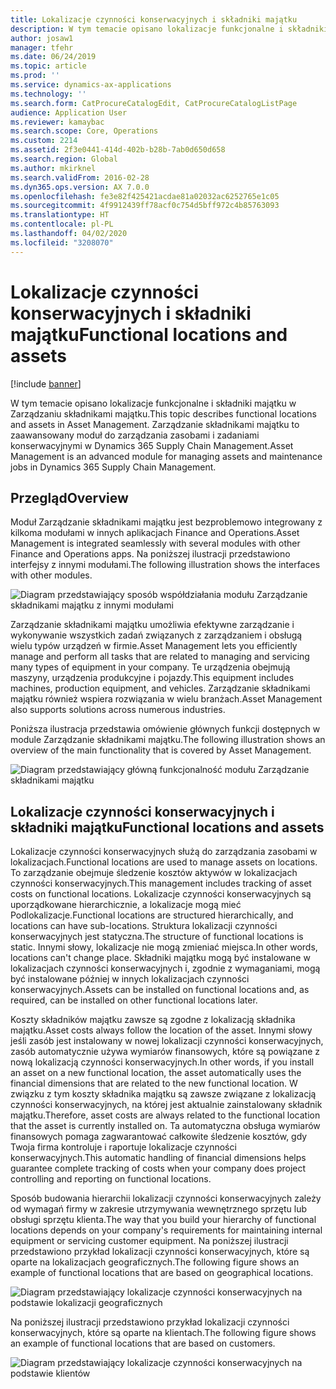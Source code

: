 ```yaml
---
title: Lokalizacje czynności konserwacyjnych i składniki majątku
description: W tym temacie opisano lokalizacje funkcjonalne i składniki majątku w Zarządzaniu składnikami majątku. Zarządzanie składnikami majątku to zaawansowany moduł do zarządzania zasobami i zadaniami konserwacyjnymi w Dynamics 365 Supply Chain Management.
author: josaw1
manager: tfehr
ms.date: 06/24/2019
ms.topic: article
ms.prod: ''
ms.service: dynamics-ax-applications
ms.technology: ''
ms.search.form: CatProcureCatalogEdit, CatProcureCatalogListPage
audience: Application User
ms.reviewer: kamaybac
ms.search.scope: Core, Operations
ms.custom: 2214
ms.assetid: 2f3e0441-414d-402b-b28b-7ab0d650d658
ms.search.region: Global
ms.author: mkirknel
ms.search.validFrom: 2016-02-28
ms.dyn365.ops.version: AX 7.0.0
ms.openlocfilehash: fe3e82f425421acdae81a02032ac6252765e1c05
ms.sourcegitcommit: 4f9912439ff78acf0c754d5bff972c4b85763093
ms.translationtype: HT
ms.contentlocale: pl-PL
ms.lasthandoff: 04/02/2020
ms.locfileid: "3208070"
---
```

# <a name="functional-locations-and-assets"></a><span data-ttu-id="cd953-104">Lokalizacje czynności konserwacyjnych i składniki majątku</span><span class="sxs-lookup"><span data-stu-id="cd953-104">Functional locations and assets</span></span>

[!include [banner](../../includes/banner.md)]

 

<span data-ttu-id="cd953-105">W tym temacie opisano lokalizacje funkcjonalne i składniki majątku w Zarządzaniu składnikami majątku.</span><span class="sxs-lookup"><span data-stu-id="cd953-105">This topic describes functional locations and assets in Asset Management.</span></span> <span data-ttu-id="cd953-106">Zarządzanie składnikami majątku to zaawansowany moduł do zarządzania zasobami i zadaniami konserwacyjnymi w Dynamics 365 Supply Chain Management.</span><span class="sxs-lookup"><span data-stu-id="cd953-106">Asset Management is an advanced module for managing assets and maintenance jobs in Dynamics 365 Supply Chain Management.</span></span>

## <a name="overview"></a><span data-ttu-id="cd953-107">Przegląd</span><span class="sxs-lookup"><span data-stu-id="cd953-107">Overview</span></span>

<span data-ttu-id="cd953-108">Moduł Zarządzanie składnikami majątku jest bezproblemowo integrowany z kilkoma modułami w innych aplikacjach Finance and Operations.</span><span class="sxs-lookup"><span data-stu-id="cd953-108">Asset Management is integrated seamlessly with several modules with other Finance and Operations apps.</span></span> <span data-ttu-id="cd953-109">Na poniższej ilustracji przedstawiono interfejsy z innymi modułami.</span><span class="sxs-lookup"><span data-stu-id="cd953-109">The following illustration shows the interfaces with other modules.</span></span>

![Diagram przedstawiający sposób współdziałania modułu Zarządzanie składnikami majątku z innymi modułami](media/01-overview-image.png)

<span data-ttu-id="cd953-111">Zarządzanie składnikami majątku umożliwia efektywne zarządzanie i wykonywanie wszystkich zadań związanych z zarządzaniem i obsługą wielu typów urządzeń w firmie.</span><span class="sxs-lookup"><span data-stu-id="cd953-111">Asset Management lets you efficiently manage and perform all tasks that are related to managing and servicing many types of equipment in your company.</span></span> <span data-ttu-id="cd953-112">Te urządzenia obejmują maszyny, urządzenia produkcyjne i pojazdy.</span><span class="sxs-lookup"><span data-stu-id="cd953-112">This equipment includes machines, production equipment, and vehicles.</span></span> <span data-ttu-id="cd953-113">Zarządzanie składnikami majątku również wspiera rozwiązania w wielu branżach.</span><span class="sxs-lookup"><span data-stu-id="cd953-113">Asset Management also supports solutions across numerous industries.</span></span>

<span data-ttu-id="cd953-114">Poniższa ilustracja przedstawia omówienie głównych funkcji dostępnych w module Zarządzanie składnikami majątku.</span><span class="sxs-lookup"><span data-stu-id="cd953-114">The following illustration shows an overview of the main functionality that is covered by Asset Management.</span></span>

![Diagram przedstawiający główną funkcjonalność modułu Zarządzanie składnikami majątku](media/02-overview-image.png)

## <a name="functional-locations-and-assets"></a><span data-ttu-id="cd953-116">Lokalizacje czynności konserwacyjnych i składniki majątku</span><span class="sxs-lookup"><span data-stu-id="cd953-116">Functional locations and assets</span></span>

<span data-ttu-id="cd953-117">Lokalizacje czynności konserwacyjnych służą do zarządzania zasobami w lokalizacjach.</span><span class="sxs-lookup"><span data-stu-id="cd953-117">Functional locations are used to manage assets on locations.</span></span> <span data-ttu-id="cd953-118">To zarządzanie obejmuje śledzenie kosztów aktywów w lokalizacjach czynności konserwacyjnych.</span><span class="sxs-lookup"><span data-stu-id="cd953-118">This management includes tracking of asset costs on functional locations.</span></span> <span data-ttu-id="cd953-119">Lokalizacje czynności konserwacyjnych są uporządkowane hierarchicznie, a lokalizacje mogą mieć Podlokalizacje.</span><span class="sxs-lookup"><span data-stu-id="cd953-119">Functional locations are structured hierarchically, and locations can have sub-locations.</span></span> <span data-ttu-id="cd953-120">Struktura lokalizacji czynności konserwacyjnych jest statyczna.</span><span class="sxs-lookup"><span data-stu-id="cd953-120">The structure of functional locations is static.</span></span> <span data-ttu-id="cd953-121">Innymi słowy, lokalizacje nie mogą zmieniać miejsca.</span><span class="sxs-lookup"><span data-stu-id="cd953-121">In other words, locations can't change place.</span></span> <span data-ttu-id="cd953-122">Składniki majątku mogą być instalowane w lokalizacjach czynności konserwacyjnych i, zgodnie z wymaganiami, mogą być instalowane później w innych lokalizacjach czynności konserwacyjnych.</span><span class="sxs-lookup"><span data-stu-id="cd953-122">Assets can be installed on functional locations and, as required, can be installed on other functional locations later.</span></span>

<span data-ttu-id="cd953-123">Koszty składników majątku zawsze są zgodne z lokalizacją składnika majątku.</span><span class="sxs-lookup"><span data-stu-id="cd953-123">Asset costs always follow the location of the asset.</span></span> <span data-ttu-id="cd953-124">Innymi słowy jeśli zasób jest instalowany w nowej lokalizacji czynności konserwacyjnych, zasób automatycznie używa wymiarów finansowych, które są powiązane z nową lokalizacją czynności konserwacyjnych.</span><span class="sxs-lookup"><span data-stu-id="cd953-124">In other words, if you install an asset on a new functional location, the asset automatically uses the financial dimensions that are related to the new functional location.</span></span> <span data-ttu-id="cd953-125">W związku z tym koszty składnika majątku są zawsze związane z lokalizacją czynności konserwacyjnych, na której jest aktualnie zainstalowany składnik majątku.</span><span class="sxs-lookup"><span data-stu-id="cd953-125">Therefore, asset costs are always related to the functional location that the asset is  currently installed on.</span></span> <span data-ttu-id="cd953-126">Ta automatyczna obsługa wymiarów finansowych pomaga zagwarantować całkowite śledzenie kosztów, gdy Twoja firma kontroluje i raportuje lokalizacje czynności konserwacyjnych.</span><span class="sxs-lookup"><span data-stu-id="cd953-126">This automatic handling of financial dimensions helps guarantee complete tracking of costs when your company does project controlling and reporting on functional locations.</span></span>

<span data-ttu-id="cd953-127">Sposób budowania hierarchii lokalizacji czynności konserwacyjnych zależy od wymagań firmy w zakresie utrzymywania wewnętrznego sprzętu lub obsługi sprzętu klienta.</span><span class="sxs-lookup"><span data-stu-id="cd953-127">The way that you build your hierarchy of functional locations depends on your company's requirements for maintaining internal equipment or servicing customer equipment.</span></span> <span data-ttu-id="cd953-128">Na poniższej ilustracji przedstawiono przykład lokalizacji czynności konserwacyjnych, które są oparte na lokalizacjach geograficznych.</span><span class="sxs-lookup"><span data-stu-id="cd953-128">The following figure shows an example of functional locations that are based on geographical locations.</span></span>

![Diagram przedstawiający lokalizacje czynności konserwacyjnych na podstawie lokalizacji geograficznych](media/03-overview-image.png)

<span data-ttu-id="cd953-130">Na poniższej ilustracji przedstawiono przykład lokalizacji czynności konserwacyjnych, które są oparte na klientach.</span><span class="sxs-lookup"><span data-stu-id="cd953-130">The following figure shows an example of functional locations that are based on customers.</span></span>

![Diagram przedstawiający lokalizacje czynności konserwacyjnych na podstawie klientów](media/04-overview-image.png)
